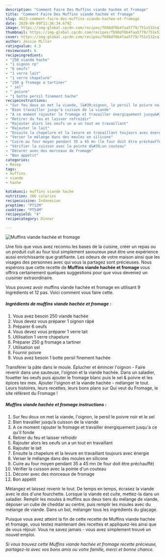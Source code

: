 ```yaml
---
description: "Comment Faire Des Muffins viande hachée et fromage"
title: "Comment Faire Des Muffins viande hachée et fromage"
slug: 4623-comment-faire-des-muffins-viande-hachee-et-fromage
date: 2020-09-09T11:36:34.679Z
image: https://img-global.cpcdn.com/recipes/fb98df6b4faa5f79/751x532cq70/muffins-viande-hachee-et-fromage-photo-principale-de-la-recette.jpg
thumbnail: https://img-global.cpcdn.com/recipes/fb98df6b4faa5f79/751x532cq70/muffins-viande-hachee-et-fromage-photo-principale-de-la-recette.jpg
cover: https://img-global.cpcdn.com/recipes/fb98df6b4faa5f79/751x532cq70/muffins-viande-hachee-et-fromage-photo-principale-de-la-recette.jpg
author: Jessie Miller
ratingvalue: 4.3
reviewcount: 6
recipeingredient:
- "250 viande hache"
- "1 oignon rp"
- "6 oeufs"
- "1 verre lait"
- "1 verre chapelure"
- "250 g fromage a tartiner"
- " sel"
- " poivre"
- "1 botte persil finement hache"
recipeinstructions:
- "Sur feu doux on met la viande, l&#39;oignon, le persil le poivre noir et le sel"
- "Bien travailler jusqu’à cuisson de la viande"
- "A ce moment rajouter le fromage et travailler énergiquement jusqu&#39;a ce qu&#39;il fonde"
- "Retirer du feu et laisser refroidir"
- "Rajouter alors les oeufs un a un tout en travaillant"
- "Rajouter le lait"
- "Ensuite la chapelure et la levure en travaillant toujours avec énergie"
- "Verser le mélange dans des moules en silicone"
- "Cuire au four moyen pendant 35 a 45 mn (le four doit être préchauffé)"
- "Vérifier la cuisson avec la pointe d&#39;un couteau"
- "Décorer avec des morceaux de fromage"
- "Bon appétit"
categories:
- Resep
tags:
- muffins
- viande
- hache

katakunci: muffins viande hache 
nutrition: 166 calories
recipecuisine: Indonesian
preptime: "PT12M"
cooktime: "PT54M"
recipeyield: "4"
recipecategory: Dinner

---
```



![Muffins viande hachée et fromage](https://img-global.cpcdn.com/recipes/fb98df6b4faa5f79/751x532cq70/muffins-viande-hachee-et-fromage-photo-principale-de-la-recette.jpg)

Une fois que vous avez reconnu les bases de la cuisine, créer un repas ou un produit cuit au four tout simplement savoureux peut être une expérience aussi enrichissante que gratifiante. Les odeurs de votre maison ainsi que les visages des personnes avec qui vous la partagez sont précieuses. Nous espérons que cette recette de <strong> Muffins viande hachée et fromage </strong> vous offrira certainement quelques suggestions pour que vous deveniez un cuisinier extraordinaire.

<!--inarticleads1-->

Vous pouvez avoir muffins viande hachée et fromage en utilisant 9 Ingrédients et 12 pas. Voici comment vous faire cette.

##### Ingrédients de muffins viande hachée et fromage :

1. Vous avez besoin 250 viande hachée
1. Vous devez vous préparer 1 oignon râpé
1. Préparer 6 oeufs
1. Vous devez vous préparer 1 verre lait
1. Utilisation 1 verre chapelure
1. Préparer 250 g fromage a tartiner
1. Utilisation  sel
1. Fournir  poivre
1. Vous avez besoin 1 botte persil finement hachée


Transférer la pâte dans le moule. Éplucher et émincer l&#39;oignon - Faire revenir dans une sauteuse, l&#39;oignon et la viande hachée. Dans un saladier, fouetter les oeufs puis ajouter le fromage blanc puis le sel &amp; poivre et les épices tex mex. Ajouter l&#39;oignon et la viande hachée - mélanger le tout. Leurs histoires, leurs recettes, leurs bons plans sur Qui veut du Fromage, le site référent du Fromage ! 

<!--inarticleads2-->

##### Muffins viande hachée et fromage instructions :

1. Sur feu doux on met la viande, l&#39;oignon, le persil le poivre noir et le sel
1. Bien travailler jusqu’à cuisson de la viande
1. A ce moment rajouter le fromage et travailler énergiquement jusqu&#39;a ce qu&#39;il fonde
1. Retirer du feu et laisser refroidir
1. Rajouter alors les oeufs un a un tout en travaillant
1. Rajouter le lait
1. Ensuite la chapelure et la levure en travaillant toujours avec énergie
1. Verser le mélange dans des moules en silicone
1. Cuire au four moyen pendant 35 a 45 mn (le four doit être préchauffé)
1. Vérifier la cuisson avec la pointe d&#39;un couteau
1. Décorer avec des morceaux de fromage
1. Bon appétit


Mélangez et laissez revenir le tout. De temps en temps, écrasez la viande avec le dos d&#39;une fourchette. Lorsque la viande est cuite, mettez-la dans un saladier. Remplir les moules à muffins aux deux tiers du mélange de viande, déposer un cube de cheddar au centre, puis remplir les moules avec du mélange de viande. Dans un bol, mélanger tous les ingrédients du glaçage. 

<!--inarticleads1-->

<p>
Puisque vous avez atteint la fin de cette recette de Muffins viande hachée et fromage, vous testez maintenant des recettes et appliquez-les ainsi que de vous réjouir. Vous ne savez jamais - vous avez simplement trouvé un nouvel emploi.
</p>

<p>
<i>Si vous trouvez cette Muffins viande hachée et fromage recette précieuse, partagez-la avec vos bons amis ou votre famille, merci et bonne chance.</i>
</p>
